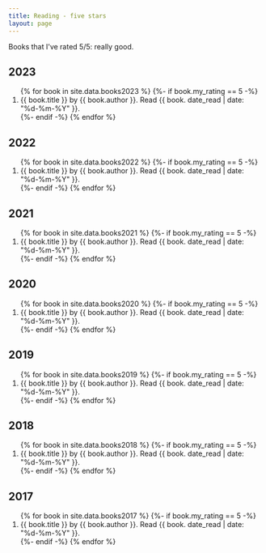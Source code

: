```yaml
---
title: Reading - five stars
layout: page
---
```


<p>Books that I've rated 5/5: really good.</p>

<h2>2023</h2>

<ol reversed>
{% for book in site.data.books2023 %}
	{%- if book.my_rating == 5 -%}
	<li>
		<span class="title">{{ book.title }}</span> by <span class="author">{{ book.author }}</span>. Read {{ book. date_read | date: "%d-%m-%Y" }}.
	</li>
	{%- endif -%}
{% endfor %}
</ol>

<h2>2022</h2>

<ol reversed>
{% for book in site.data.books2022 %}
	{%- if book.my_rating == 5 -%}
	<li>
		<span class="title">{{ book.title }}</span> by <span class="author">{{ book.author }}</span>. Read {{ book. date_read | date: "%d-%m-%Y" }}.
	</li>
	{%- endif -%}
{% endfor %}
</ol>

<h2>2021</h2>

<ol reversed>
{% for book in site.data.books2021 %}
	{%- if book.my_rating == 5 -%}
	<li>
		<span class="title">{{ book.title }}</span> by <span class="author">{{ book.author }}</span>. Read {{ book. date_read | date: "%d-%m-%Y" }}.
	</li>
	{%- endif -%}
{% endfor %}
</ol>

<h2>2020</h2>

<ol reversed>
{% for book in site.data.books2020 %}
	{%- if book.my_rating == 5 -%}
	<li>
		<span class="title">{{ book.title }}</span> by <span class="author">{{ book.author }}</span>. Read {{ book. date_read | date: "%d-%m-%Y" }}.
	</li>
	{%- endif -%}
{% endfor %}
</ol>

<h2>2019</h2>

<ol reversed>
{% for book in site.data.books2019 %}
	{%- if book.my_rating == 5 -%}
	<li>
		<span class="title">{{ book.title }}</span> by <span class="author">{{ book.author }}</span>. Read {{ book. date_read | date: "%d-%m-%Y" }}.
	</li>
	{%- endif -%}
{% endfor %}
</ol>

<h2>2018</h2>

<ol reversed>
{% for book in site.data.books2018 %}
	{%- if book.my_rating == 5 -%}
	<li>
		<span class="title">{{ book.title }}</span> by <span class="author">{{ book.author }}</span>. Read {{ book. date_read | date: "%d-%m-%Y" }}.
	</li>
	{%- endif -%}
{% endfor %}
</ol>

<h2>2017</h2>

<ol reversed>
{% for book in site.data.books2017 %}
	{%- if book.my_rating == 5 -%}
	<li>
		<span class="title">{{ book.title }}</span> by <span class="author">{{ book.author }}</span>. Read {{ book. date_read | date: "%d-%m-%Y" }}.
	</li>
	{%- endif -%}
{% endfor %}
</ol>
